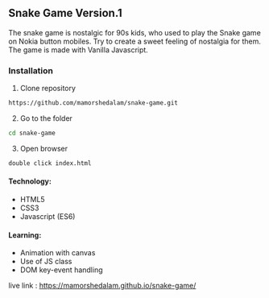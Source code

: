 ## Snake Game Version.1

The snake game is nostalgic for 90s kids, who used to play the Snake game on Nokia button mobiles. Try to create a sweet feeling of nostalgia for them.
The game is made with Vanilla Javascript.


### Installation

1. Clone repository

```bash
https://github.com/mamorshedalam/snake-game.git
```

2. Go to the folder

```bash
cd snake-game
```

3. Open browser

```bash
double click index.html
```


#### Technology:

 - HTML5
 - CSS3
 - Javascript (ES6)


#### Learning:

 - Animation with canvas
 - Use of JS class
 - DOM key-event handling

live link : https://mamorshedalam.github.io/snake-game/
